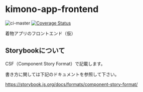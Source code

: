 # kimono-app-frontend
![ci-master](https://github.com/nekochans/kimono-app-frontend/workflows/ci-master/badge.svg)
[![Coverage Status](https://coveralls.io/repos/github/nekochans/kimono-app-frontend/badge.svg?branch=master)](https://coveralls.io/github/nekochans/kimono-app-frontend?branch=master)

着物アプリのフロントエンド（仮）

## Storybookについて

CSF（Component Story Format）で記載します。

書き方に関しては下記のドキュメントを参照して下さい。

https://storybook.js.org/docs/formats/component-story-format/
